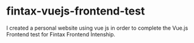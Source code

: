# fintax-vuejs-frontend-test
I created a personal website using vue js in order to complete the Vue.js Frontend test for Fintax Frontend Intenship.
